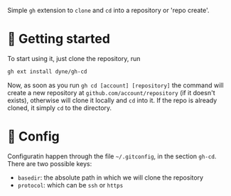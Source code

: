 Simple `gh` extension to `clone` and `cd` into a repository or 'repo create'.

# 🏃 Getting started
To start using it, just clone the repository, run
```bash
gh ext install dyne/gh-cd
```

Now, as soon as you run `gh cd [account] [repository]` the command will create a new repository at `github.com/account/repository` (if it doesn't exists), otherwise will clone it locally and `cd` into it.
If the repo is already cloned, it simply `cd` to the directory.

# 👷 Config
Configuratin happen through the file `~/.gitconfig`, in the section `gh-cd`. There are two possible keys:
- `basedir`: the absolute path in which we will clone the repository
- `protocol`: which can be `ssh` or `https`
